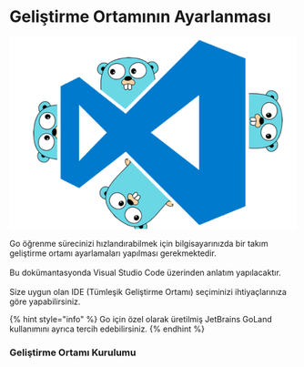 # Geliştirme Ortamının Ayarlanması

![](<../.gitbook/assets/image 1.png>)

Go öğrenme sürecinizi hızlandırabilmek için bilgisayarınızda bir takım geliştirme ortamı ayarlamaları yapılması gerekmektedir. \
\
Bu dokümantasyonda Visual Studio Code üzerinden anlatım yapılacaktır.\
\
Size uygun olan IDE (Tümleşik Geliştirme Ortamı) seçiminizi ihtiyaçlarınıza göre yapabilirsiniz.

{% hint style="info" %}
Go için özel olarak üretilmiş JetBrains GoLand kullanımını ayrıca tercih edebilirsiniz.
{% endhint %}

### Geliştirme Ortamı Kurulumu

